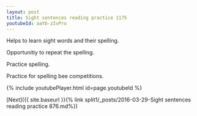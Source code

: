 ```yaml
---
layout: post
title: Sight sentences reading practice 1175
youtubeId: aaYb-zIvPro
---
```

 
 
Helps to learn sight words and their spelling.

Opportunitiy to repeat the spelling. 

Practice spelling. 
 
Practice for spelling bee competitions. 
 
{% include youtubePlayer.html id=page.youtubeId %}
 
 

[Next]({{ site.baseurl }}{% link  split1/_posts/2016-03-29-Sight sentences reading practice 876.md%})
 
